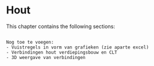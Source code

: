 # Hout

This chapter contains the following sections:

```{tableofcontents}
```

```{Note}
Nog toe te voegen:
- Vuistregels in vorm van grafieken (zie aparte excel)
- Verbindingen hout verdiepingsbouw en CLT
- 3D weergave van verbindingen
```